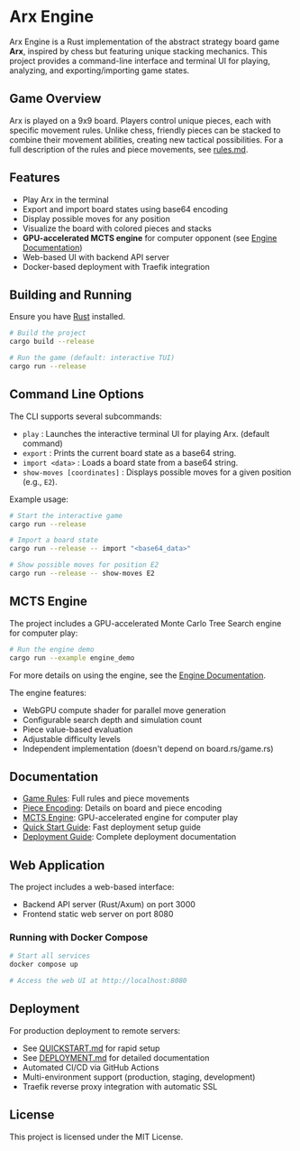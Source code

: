 # Arx Engine

Arx Engine is a Rust implementation of the abstract strategy board game **Arx**, inspired by chess but featuring unique stacking mechanics. This project provides a command-line interface and terminal UI for playing, analyzing, and exporting/importing game states.

## Game Overview
Arx is played on a 9x9 board. Players control unique pieces, each with specific movement rules. Unlike chess, friendly pieces can be stacked to combine their movement abilities, creating new tactical possibilities. For a full description of the rules and piece movements, see [rules.md](./rules.md).

## Features
- Play Arx in the terminal
- Export and import board states using base64 encoding
- Display possible moves for any position
- Visualize the board with colored pieces and stacks
- **GPU-accelerated MCTS engine** for computer opponent (see [Engine Documentation](src/engine/README.md))
- Web-based UI with backend API server
- Docker-based deployment with Traefik integration

## Building and Running
Ensure you have [Rust](https://www.rust-lang.org/tools/install) installed.

```sh
# Build the project
cargo build --release

# Run the game (default: interactive TUI)
cargo run --release
```

## Command Line Options
The CLI supports several subcommands:

- `play` : Launches the interactive terminal UI for playing Arx. (default command)
- `export` : Prints the current board state as a base64 string.
- `import <data>` : Loads a board state from a base64 string.
- `show-moves [coordinates]` : Displays possible moves for a given position (e.g., `E2`).

Example usage:
```sh
# Start the interactive game
cargo run --release

# Import a board state
cargo run --release -- import "<base64_data>"

# Show possible moves for position E2
cargo run --release -- show-moves E2
```

## MCTS Engine

The project includes a GPU-accelerated Monte Carlo Tree Search engine for computer play:

```sh
# Run the engine demo
cargo run --example engine_demo
```

For more details on using the engine, see the [Engine Documentation](src/engine/README.md).

The engine features:
- WebGPU compute shader for parallel move generation
- Configurable search depth and simulation count
- Piece value-based evaluation
- Adjustable difficulty levels
- Independent implementation (doesn't depend on board.rs/game.rs)

## Documentation
- [Game Rules](./rules.md): Full rules and piece movements
- [Piece Encoding](.github/instructions/piece_encoding.instructions.md): Details on board and piece encoding
- [MCTS Engine](src/engine/README.md): GPU-accelerated engine for computer play
- [Quick Start Guide](./QUICKSTART.md): Fast deployment setup guide
- [Deployment Guide](./DEPLOYMENT.md): Complete deployment documentation

## Web Application

The project includes a web-based interface:
- Backend API server (Rust/Axum) on port 3000
- Frontend static web server on port 8080

### Running with Docker Compose
```sh
# Start all services
docker compose up

# Access the web UI at http://localhost:8080
```

## Deployment

For production deployment to remote servers:
- See [QUICKSTART.md](./QUICKSTART.md) for rapid setup
- See [DEPLOYMENT.md](./DEPLOYMENT.md) for detailed documentation
- Automated CI/CD via GitHub Actions
- Multi-environment support (production, staging, development)
- Traefik reverse proxy integration with automatic SSL

## License
This project is licensed under the MIT License.

